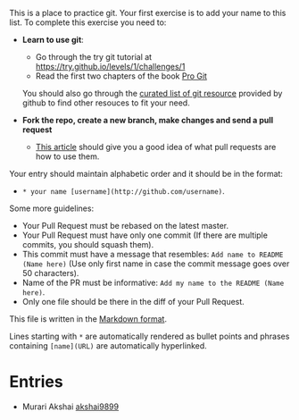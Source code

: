 This is a place to practice git. Your first exercise is to add your name to this list.
To complete this exercise you need to:

- **Learn to use git**:
  - Go through the try git tutorial at https://try.github.io/levels/1/challenges/1
  - Read the first two chapters of the book [Pro Git](http://git-scm.com/book/en/v2)

  You should also go through the [curated list of git
resource](https://help.github.com/articles/good-resources-for-learning-git-and-github/) provided by github to find other resouces to fit your need.

- **Fork the repo, create a new branch, make changes and send a pull request**
  - [This article](https://help.github.com/articles/using-pull-requests/) should give you a good idea of what pull requests are how to use them.


Your entry should maintain alphabetic order and it should be in the format:

- `* your name [username](http://github.com/username)`.  

Some more guidelines:

* Your Pull Request must be rebased on the latest master.
* Your Pull Request must have only one commit (If there are multiple commits, you should squash them).
* This commit must have a message that resembles: `Add name to README (Name here)` (Use only first name in case the commit message goes over 50 characters).
* Name of the PR must be informative: `Add my name to the README (Name here)`.
* Only one file should be there in the diff of your Pull Request.

This file is written in the [Markdown format](https://guides.github.com/features/mastering-markdown/).

Lines starting with `*` are automatically rendered as bullet points and phrases containing `[name](URL)` are automatically hyperlinked.

# Entries
* Murari Akshai [akshai9899](https://github.com/akshai9899)
